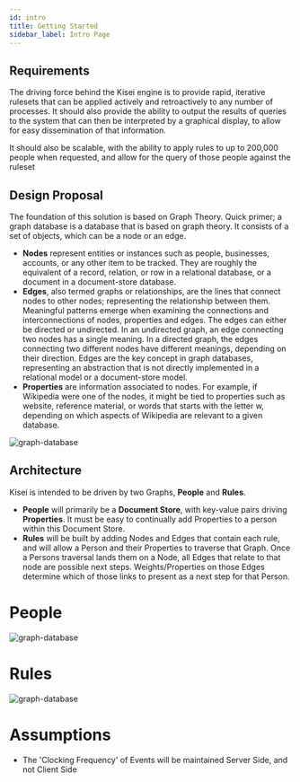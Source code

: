 ```yaml
---
id: intro
title: Getting Started
sidebar_label: Intro Page
---
```


## Requirements

The driving force behind the Kisei engine is to provide rapid, iterative rulesets that can be applied actively and retroactively to any number of processes. It should also provide the ability to output the results of queries to the system that can then be interpreted by a graphical display, to allow for easy dissemination of that information.

It should also be scalable, with the ability to apply rules to up to 200,000 people when requested, and allow for the query of those people against the ruleset

## Design Proposal

The foundation of this solution is based on Graph Theory. Quick primer; a graph database is a database that is based on graph theory. It consists of a set of objects, which can be a node or an edge.

- **Nodes** represent entities or instances such as people, businesses, accounts, or any other item to be tracked. They are roughly the equivalent of a record, relation, or row in a relational database, or a document in a document-store database.
- **Edges**, also termed graphs or relationships, are the lines that connect nodes to other nodes; representing the relationship between them. Meaningful patterns emerge when examining the connections and interconnections of nodes, properties and edges. The edges can either be directed or undirected. In an undirected graph, an edge connecting two nodes has a single meaning. In a directed graph, the edges connecting two different nodes have different meanings, depending on their direction. Edges are the key concept in graph databases, representing an abstraction that is not directly implemented in a relational model or a document-store model.
- **Properties** are information associated to nodes. For example, if Wikipedia were one of the nodes, it might be tied to properties such as website, reference material, or words that starts with the letter w, depending on which aspects of Wikipedia are relevant to a given database.

![graph-database](assets/GraphDatabase_PropertyGraph.png)

## Architecture

Kisei is intended to be driven by two Graphs, **People** and **Rules**.

- **People** will primarily be a **Document Store**, with key-value pairs driving **Properties**. It must be easy to continually add Properties to a person within this Document Store.
- **Rules** will be built by adding Nodes and Edges that contain each rule, and will allow a Person and their Properties to traverse that Graph. Once a Persons traversal lands them on a Node, all Edges that relate to that node are possible next steps. Weights/Properties on those Edges determine which of those links to present as a next step for that Person.

# People

![graph-database](assets/gopassport-kisei-arch-people.png)

# Rules

![graph-database](assets/gopassport-kisei-arch-rules.png)

# Assumptions

- The 'Clocking Frequency' of Events will be maintained Server Side, and not Client Side
